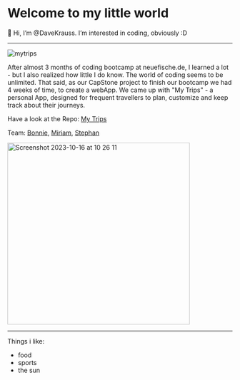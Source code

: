 # Welcome to my little world

👋 Hi, I’m @DaveKrauss. I’m interested in coding, obviously :D

  
---
![mytrips](https://github.com/DaveKrauss/DaveKrauss/assets/139886649/8874a9da-58a3-46cf-994f-dbdd48d5522f)


After almost 3 months of coding bootcamp at neuefische.de, I learned a lot - but I also realized how little I do know. The world of coding seems to be unlimited.
That said, as our CapStone project to finish our bootcamp we had 4 weeks of time, to create a webApp. We came up with "My Trips" - a personal App, designed for frequent travellers to plan, customize and keep track about their journeys.

Have a look at the Repo: [My Trips](https://github.com/miriam-ertl/my-trips) 

   

Team: [Bonnie](https://github.com/B-Baumeister), [Miriam](https://github.com/miriam-ertl), [Stephan](https://github.com/StephanBergmann)


<img width="408" alt="Screenshot 2023-10-16 at 10 26 11" src="https://github.com/DaveKrauss/DaveKrauss/assets/139886649/ab59e2a0-877c-4d33-a5ba-2ccb9d00cb59">

---
Things i like:

- food
- sports
- the sun


<!---
DaveKrauss/DaveKrauss is a ✨ special ✨ repository because its `README.md` (this file) appears on your GitHub profile.
You can click the Preview link to take a look at your changes.
--->
